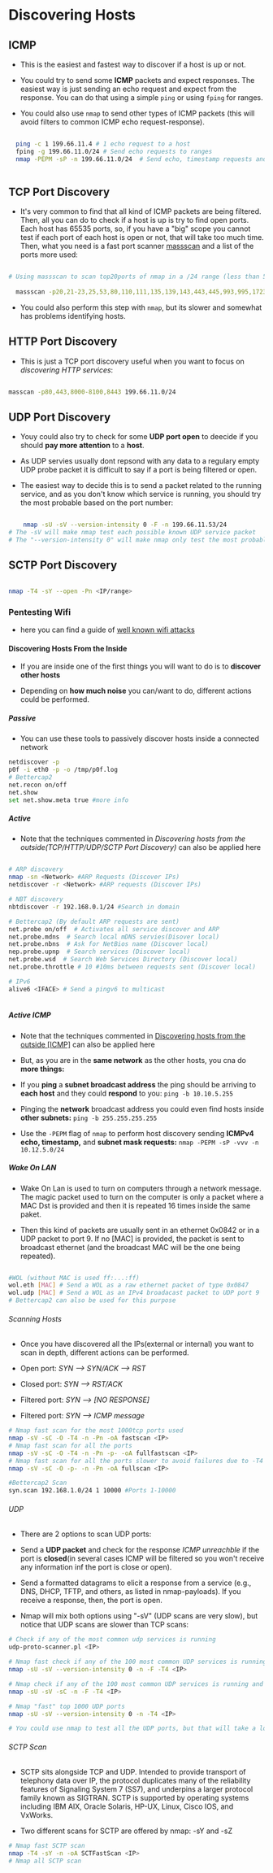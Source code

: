 # Discovering Hosts

## ICMP
 
-  This is the easiest and fastest way to discover if a host is up or not.
  
- You could try to send some **ICMP** packets and expect responses. The easiest way is just sending an echo request and expect from the response. You can do that using a simple `ping` or using `fping` for ranges.
 
- You could also use `nmap` to send other types of ICMP packets (this will avoid filters to common ICMP echo request-response).
        
```bash

  ping -c 1 199.66.11.4 # 1 echo request to a host
  fping -g 199.66.11.0/24 # Send echo requests to ranges
  nmap -PEPM -sP -n 199.66.11.0/24  # Send echo, timestamp requests and subnet mask requests
  
```

## TCP Port Discovery

- It's very common to find that all kind of ICMP packets are being filtered. Then, all you can do to check if a host is up is try to find open ports. Each host has 65535 ports, so, if you have a "big" scope you cannot test if each port of each host is open or not, that will take too much time.
Then, what you need is a fast port scanner [massscan](https://github.com/robertdavidgraham/masscan) and a list of the ports more used:

```bash

# Using massscan to scan top20ports of nmap in a /24 range (less than 5 mins)
  
  massscan -p20,21-23,25,53,80,110,111,135,139,143,443,445,993,995,1723,3306,3389,5900,8080 199.66.11.0/24

```
-  You could also perform this step with `nmap`, but its slower and somewhat has problems identifying hosts.    
        
## HTTP Port Discovery

- This is just a TCP port discovery useful when you want to focus on *discovering HTTP services*:


```bash

masscan -p80,443,8000-8100,8443 199.66.11.0/24

```

## UDP Port Discovery

- Youy could also try to check for some **UDP port open** to deecide if you should **pay more attention** to a **host**.   

- As UDP servies usually dont repsond with any data to a regulary empty UDP probe packet it is difficult to say if a port is being filtered or open.   
  
- The easiest way to decide this is to send a packet related to the running service, and as you don't know which service is running, you should try the most probable based on the port number:   
   
```bash

    nmap -sU -sV --version-intensity 0 -F -n 199.66.11.53/24
# The -sV will make nmap test each possible known UDP service packet
# The "--version-intensity 0" will make nmap only test the most probable


```

## SCTP Port Discovery

```bash

nmap -T4 -sY --open -Pn <IP/range>

```

### Pentesting Wifi

- here you can find a guide of [well known wifi attacks](https://book.hacktricks.xyz/generic-methodologies-and-resources/pentesting-wifi)


#### Discovering Hosts From the Inside

- If you are inside one of the first things you will want to do is to **discover other hosts**
  
- Depending on **how much noise** you can/want to do, different actions could be performed.
  
##### Passive

- You can use these tools to passively discover hosts inside a connected network
    
```bash
netdiscover -p
p0f -i eth0 -p -o /tmp/p0f.log
# Bettercap2
net.recon on/off
net.show
set net.show.meta true #more info
```

##### Active

- Note that the techniques commented in *Discovering hosts from the outside(TCP/HTTP/UDP/SCTP Port Discovery)* can also be applied here 
    
```bash

# ARP discovery
nmap -sn <Network> #ARP Requests (Discover IPs)
netdiscover -r <Network> #ARP requests (Discover IPs)

# NBT discovery 
nbtdiscover -r 192.168.0.1/24 #Search in domain

# Bettercap2 (By default ARP requests are sent)
net.probe on/off  # Activates all service discover and ARP
net.probe.mdns  # Search local mDNS servies(Disover local)
net.probe.nbns  # Ask for NetBios name (Discover local)
nep.probe.upnp  # Search services (Discover local)
net.probe.wsd  # Search Web Services Directory (Discover local)
net.probe.throttle # 10 #10ms between requests sent (Discover local)

# IPv6 
alive6 <IFACE> # Send a pingv6 to multicast
  
```

##### Active ICMP

- Note that the techniques commented in [Discovering hosts from the outside [ICMP]](https://book.hacktricks.xyz/generic-methodologies-and-resources/pentesting-network#icmp) can also be applied here

- But, as you are in the **same network** as the other hosts, you cna do **more things:**

- If you **ping** a **subnet broadcast address** the ping should be arriving to **each host** and they could **respond** to you: `ping -b 10.10.5.255`
  
- Pinging the **network** broadcast address you could even find hosts inside **other subnets:** `ping -b 255.255.255.255`
  
- Use the `-PEPM` flag of `nmap` to perform host discovery sending **ICMPv4 echo, timestamp,** and **subnet mask requests:** `nmap -PEPM -sP -vvv -n 10.12.5.0/24`
    
##### Wake On LAN

- Wake On Lan is used to turn on computers through a network message. The magic packet used to turn on the computer is only a packet where a MAC Dst is provided and then it is repeated 16 times inside the same paket.

- Then this kind of packets are usually sent in an ethernet 0x0842 or in a UDP packet to port 9.
If no [MAC] is provided, the packet is sent to broadcast ethernet (and the broadcast MAC will be the one being repeated).

```bash

#WOL (without MAC is used ff:...:ff)
wol.eth [MAC] # Send a WOL as a raw ethernet packet of type 0x0847
wol.udp [MAC] # Send a WOL as an IPv4 broadacast packet to UDP port 9
# Bettercap2 can also be used for this purpose

```

###### Scanning Hosts

- Once you have discovered all the IPs(external or internal) you want to scan in depth, different actions can be performed.

- Open port: *SYN --> SYN/ACK --> RST*
  
- Closed port: *SYN --> RST/ACK*
    
- Filtered port: *SYN --> [NO RESPONSE]*
  
- Filtered port: *SYN --> ICMP message*
  
```bash
# Nmap fast scan for the most 1000tcp ports used
nmap -sV -sC -O -T4 -n -Pn -oA fastscan <IP> 
# Nmap fast scan for all the ports
nmap -sV -sC -O -T4 -n -Pn -p- -oA fullfastscan <IP> 
# Nmap fast scan for all the ports slower to avoid failures due to -T4
nmap -sV -sC -O -p- -n -Pn -oA fullscan <IP>

#Bettercap2 Scan
syn.scan 192.168.1.0/24 1 10000 #Ports 1-10000
```

###### UDP 

- There are 2 options to scan UDP ports:
  
- Send a **UDP packet** and check for the response *ICMP unreachble* if the port is **closed**(in several cases ICMP will be filtered so you won't receive any information inf the port is close or open). 
  
- Send a formatted datagrams to elicit a response from a service (e.g., DNS, DHCP, TFTP, and others, as listed in nmap-payloads). If you receive a response, then, the port is open.
  
- Nmap will mix both options using "-sV" (UDP scans are very slow), but notice that UDP scans are slower than TCP scans:

```bash 
# Check if any of the most common udp services is running
udp-proto-scanner.pl <IP> 

# Nmap fast check if any of the 100 most common UDP services is running
nmap -sU -sV --version-intensity 0 -n -F -T4 <IP>

# Nmap check if any of the 100 most common UDP services is running and launch defaults scripts
nmap -sU -sV -sC -n -F -T4 <IP> 

# Nmap "fast" top 1000 UDP ports
nmap -sU -sV --version-intensity 0 -n -T4 <IP>

# You could use nmap to test all the UDP ports, but that will take a lot of time
```

###### SCTP Scan 

- SCTP sits alongside TCP and UDP. Intended to provide transport of telephony data over IP, the protocol duplicates many of the reliability features of Signaling System 7 (SS7), and underpins a larger protocol family known as SIGTRAN. SCTP is supported by operating systems including IBM AIX, Oracle Solaris, HP-UX, Linux, Cisco IOS, and VxWorks.

- Two different scans for SCTP are offered by nmap: -sY and -sZ

```bash
# Nmap fast SCTP scan
nmap -T4 -sY -n -oA SCTFastScan <IP>
# Nmap all SCTP scan

```




